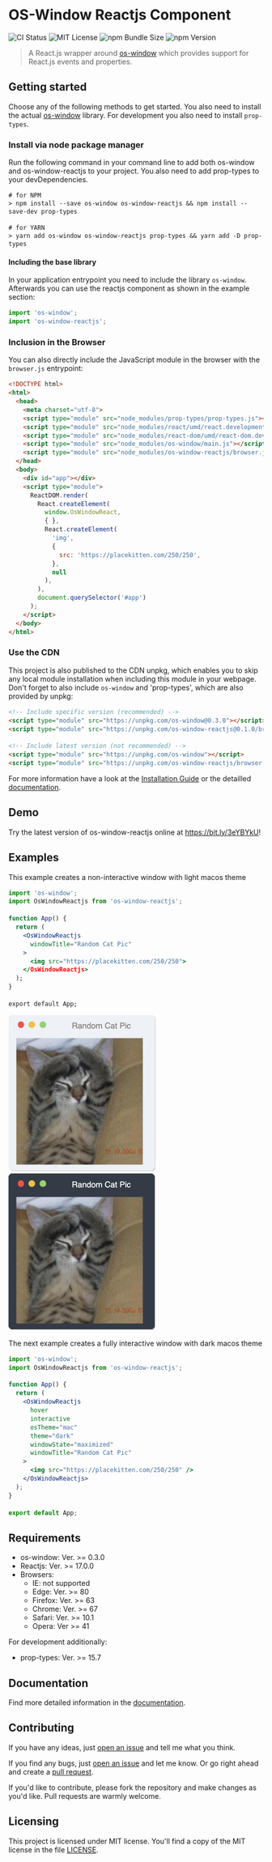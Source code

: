 # OS-Window Reactjs Component
![CI Status](https://github.com/benjaminsattler/os-window-reactjs/workflows/CI/badge.svg)
![MIT License](https://img.shields.io/github/license/benjaminsattler/os-window-reactjs)
![npm Bundle Size](https://img.shields.io/bundlephobia/min/os-window-reactjs)
![npm Version](https://img.shields.io/npm/v/os-window-reactjs)

> A React.js wrapper around [os-window][os-window] which provides support for React.js events and properties.

## Getting started

Choose any of the following methods to get started. You also need to install the actual [os-window][os-window] library. For development you also need to install `prop-types`.

### Install via node package manager

Run the following command in your command line to add both os-window and os-window-reactjs to your project. You also need to add prop-types to your devDependencies.
```shell
# for NPM
> npm install --save os-window os-window-reactjs && npm install --save-dev prop-types

# for YARN
> yarn add os-window os-window-reactjs prop-types && yarn add -D prop-types
```

#### Including the base library

In your application entrypoint you need to include the library `os-window`. Afterwards you can use the reactjs component as shown in the example section:

```javascript
import 'os-window';
import 'os-window-reactjs';
```

### Inclusion in the Browser

You can also directly include the JavaScript module in the browser with the `browser.js` entrypoint:

```html
<!DOCTYPE html>
<html>
  <head>
    <meta charset="utf-8">
    <script type="module" src="node_modules/prop-types/prop-types.js"></script>
    <script type="module" src="node_modules/react/umd/react.development.js"></script>
    <script type="module" src="node_modules/react-dom/umd/react-dom.development.js"></script>
    <script type="module" src="node_modules/os-window/main.js"></script>
    <script type="module" src="node_modules/os-window-reactjs/browser.js"></script>
  </head>
  <body>
    <div id="app"></div>
    <script type="module">
      ReactDOM.render(
        React.createElement(
          window.OsWindowReact,
          { },
          React.createElement(
            'img',
            {
              src: 'https://placekitten.com/250/250',
            },
            null
          ),
        ),
        document.querySelector('#app')
      );
    </script>
  </body>
</html>
```

### Use the CDN
This project is also published to the CDN unpkg, which enables you to skip any local module installation when including this module in your webpage. Don't forget to also include `os-window` and 'prop-types', which are also provided by unpkg:

```html
<!-- Include specific version (recommended) -->
<script type="module" src="https://unpkg.com/os-window@0.3.0"></script>
<script type="module" src="https://unpkg.com/os-window-reactjs@0.1.0/browser.js"></script>

<!-- Include latest version (not recommended) -->
<script type="module" src="https://unpkg.com/os-window"></script>
<script type="module" src="https://unpkg.com/os-window-reactjs/browser.js"></script>
```

For more information have a look at the [Installation Guide](./doc/installation.md) or the detailled [documentation](./doc/index.md).

## Demo
Try the latest version of os-window-reactjs online at <a href="https://bit.ly/3eYBYkU" target="_blank">https://bit.ly/3eYBYkU</a>!

## Examples

This example creates a non-interactive window with light macos theme
```jsx
import 'os-window';
import OsWindowReactjs from 'os-window-reactjs';

function App() {
  return (
    <OsWindowReactjs
      windowTitle="Random Cat Pic"
    >
      <img src="https://placekitten.com/250/250">
    </OsWindowReactjs>
  );
}

export default App;
```

![mac light theme](./doc/img/macos-light.png)
![mac dark theme](./doc/img/macos-dark.png)

The next example creates a fully interactive window with dark macos theme
```jsx
import 'os-window';
import OsWindowReactjs from 'os-window-reactjs';

function App() {
  return (
    <OsWindowReactjs
      hover
      interactive
      osTheme="mac"
      theme="dark"
      windowState="maximized"
      windowTitle="Random Cat Pic"
    >
      <img src="https://placekitten.com/250/250" />
    </OsWindowReactjs>
  );
}

export default App;
```
## Requirements

  - os-window: Ver. >= 0.3.0
  - Reactjs: Ver. >= 17.0.0
  - Browsers:
    - IE: not supported
    - Edge: Ver. >= 80
    - Firefox: Ver. >= 63
    - Chrome: Ver. >= 67
    - Safari: Ver. >= 10.1
    - Opera: Ver >= 41

For development additionally:
  - prop-types: Ver. >= 15.7

## Documentation

Find more detailed information in the [documentation](./doc/index.md).

## Contributing
If you have any ideas, just [open an issue][issues] and tell me what you think.

If you find any bugs, just [open an issue][issues] and let me know. Or go right ahead and create a [pull request][pulls].

If you'd like to contribute, please fork the repository and make changes as
you'd like. Pull requests are warmly welcome.

## Licensing

This project is licensed under MIT license. You'll find a copy of the MIT license in the file [LICENSE](LICENSE).

[issues]:https://github.com/benjaminsattler/os-window-reactjs/issues/new
[pulls]:https://github.com/benjaminsattler/os-window-reactjs/pulls
[os-window]:https://github.com/benjaminsattler/os-window
